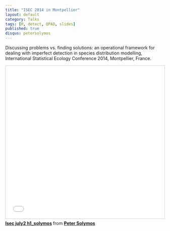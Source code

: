 ```yaml
---
title: "ISEC 2014 in Montpellier"
layout: default
category: Talks
tags: [R, detect, QPAD, slides]
published: true
disqus: petersolymos
---
```


Discussing problems vs. finding solutions: an operational framework for dealing with imperfect detection in species distribution modelling,
International Statistical Ecology Conference 2014, Montpellier, France.

<iframe src="//www.slideshare.net/slideshow/embed_code/key/zCVdu2iZ0J1JPH" width="595" height="485" frameborder="0" marginwidth="0" marginheight="0" scrolling="no" style="border:1px solid #CCC; border-width:1px; margin-bottom:5px; max-width: 100%;" allowfullscreen> </iframe> <div style="margin-bottom:5px"> <strong> <a href="//www.slideshare.net/psolymos/isec-july2-h1solymos" title="Isec july2 h1_solymos" target="_blank">Isec july2 h1_solymos</a> </strong> from <strong><a target="_blank" href="//www.slideshare.net/psolymos">Peter Solymos</a></strong> </div>
